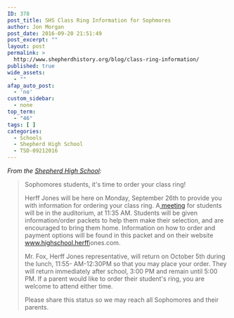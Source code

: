 ```yaml
---
ID: 378
post_title: SHS Class Ring Information for Sophmores
author: Jon Morgan
post_date: 2016-09-20 21:51:49
post_excerpt: ""
layout: post
permalink: >
  http://www.shepherdhistory.org/blog/class-ring-information/
published: true
wide_assets:
  - ""
afap_auto_post:
  - 'no'
custom_sidebar:
  - none
top_term:
  - "46"
tags: [ ]
categories:
  - Schools
  - Shepherd High School
  - TSD-09212016
---
```

<em>From the <a href="https://www.facebook.com/shepherdmihs/?fref=nf">Shepherd High School</a>:</em>
<blockquote>Sophomores students, it's time to order your class ring!

Herff Jones will be here on Monday, September 26th to provide you with information for ordering your class ring. A<a href="http://www.shepherdhistory.org/event/class-ring-informational-meeting/"> meeting</a> for students will be in the auditorium, at 11:35 AM. Students will be given information/order packets to help them make their selection, and are encouraged to bring them home. Information on how to order and payment options will be found in this packet and on their website <a href="http://www.highschool.herffjones.com/" target="_blank" rel="nofollow">www.highschool.herff<span class="text_exposed_show">jones.com.</span></a>

Mr. Fox, Herff Jones representative, will return on October 5th during the lunch, 11:55- AM-12:30PM so that you may place your order. They will return immediately after school, 3:00 PM and remain until 5:00 PM. If a parent would like to order their student's ring, you are welcome to attend either time.

Please share this status so we may reach all Sophomores and their parents.</blockquote>